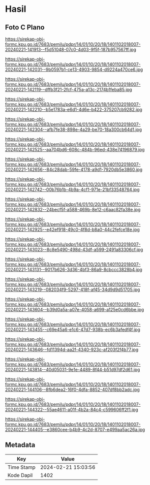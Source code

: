 # Hasil

## Foto C Plano

https://sirekap-obj-formc.kpu.go.id/7683/pemilu/pdpr/14/01/10/20/18/1401102018007-20240221-141913--f5d51048-07c0-4d03-9f5f-187b957567ff.jpg

https://sirekap-obj-formc.kpu.go.id/7683/pemilu/pdpr/14/01/10/20/18/1401102018007-20240221-142031--9b0597b1-ce13-4903-9854-d9224a470ce6.jpg

https://sirekap-obj-formc.kpu.go.id/7683/pemilu/pdpr/14/01/10/20/18/1401102018007-20240221-142119--dffb3f21-2fcf-475a-a13c-2174b1feba85.jpg

https://sirekap-obj-formc.kpu.go.id/7683/pemilu/pdpr/14/01/10/20/18/1401102018007-20240221-142210--b5e1783a-e6d1-4d6e-b422-375207cb9282.jpg

https://sirekap-obj-formc.kpu.go.id/7683/pemilu/pdpr/14/01/10/20/18/1401102018007-20240221-142304--afb7fe38-898e-4a29-be70-18a300cb64d1.jpg

https://sirekap-obj-formc.kpu.go.id/7683/pemilu/pdpr/14/01/10/20/18/1401102018007-20240221-142525--aa704bd6-608c-484b-96ed-438e74196879.jpg

https://sirekap-obj-formc.kpu.go.id/7683/pemilu/pdpr/14/01/10/20/18/1401102018007-20240221-142656--84c28dab-59fe-4178-a9d1-7920db5e3860.jpg

https://sirekap-obj-formc.kpu.go.id/7683/pemilu/pdpr/14/01/10/20/18/1401102018007-20240221-142742--00b76b1b-4b9a-4cf1-971e-21bf33548764.jpg

https://sirekap-obj-formc.kpu.go.id/7683/pemilu/pdpr/14/01/10/20/18/1401102018007-20240221-142832--24becf5f-a588-469b-8e12-c6aac82fa38e.jpg

https://sirekap-obj-formc.kpu.go.id/7683/pemilu/pdpr/14/01/10/20/18/1401102018007-20240221-142925--e42ef918-49c0-4f8d-b8a0-44c2fefce18e.jpg

https://sirekap-obj-formc.kpu.go.id/7683/pemilu/pdpr/14/01/10/20/18/1401102018007-20240221-143023--8c8e5490-498d-43df-a599-2491a83306cf.jpg

https://sirekap-obj-formc.kpu.go.id/7683/pemilu/pdpr/14/01/10/20/18/1401102018007-20240221-143131--9017b626-3d36-4bf3-86a9-8cbccc3828b4.jpg

https://sirekap-obj-formc.kpu.go.id/7683/pemilu/pdpr/14/01/10/20/18/1401102018007-20240221-143219--082034f9-5297-418f-af45-34d9d9d51705.jpg

https://sirekap-obj-formc.kpu.go.id/7683/pemilu/pdpr/14/01/10/20/18/1401102018007-20240221-143604--b39d0a5a-a07e-4058-a699-a125e0cd6bbe.jpg

https://sirekap-obj-formc.kpu.go.id/7683/pemilu/pdpr/14/01/10/20/18/1401102018007-20240221-143455--c69e45a6-e1c6-47d7-938b-ec6b3afedf4f.jpg

https://sirekap-obj-formc.kpu.go.id/7683/pemilu/pdpr/14/01/10/20/18/1401102018007-20240221-143646--fd11394d-aa2f-4340-923c-af203f2f4b77.jpg

https://sirekap-obj-formc.kpu.go.id/7683/pemilu/pdpr/14/01/10/20/18/1401102018007-20240221-143814--40d05031-9e1e-4489-8f44-b51d97df2d61.jpg

https://sirekap-obj-formc.kpu.go.id/7683/pemilu/pdpr/14/01/10/20/18/1401102018007-20240221-144106--8fb6dea2-16f0-4dfa-8852-407df8bb2adc.jpg

https://sirekap-obj-formc.kpu.go.id/7683/pemilu/pdpr/14/01/10/20/18/1401102018007-20240221-144322--55ae4611-a01f-4b2a-84c4-c599606ff2f1.jpg

https://sirekap-obj-formc.kpu.go.id/7683/pemilu/pdpr/14/01/10/20/18/1401102018007-20240221-144405--e3860cee-b4b9-4c2d-8707-e499aa5ac26a.jpg


## Metadata

| Key        | Value               |
| ---------- | ------------------- |
| Time Stamp | 2024-02-21 15:03:56 |
| Kode Dapil | 1402                |



